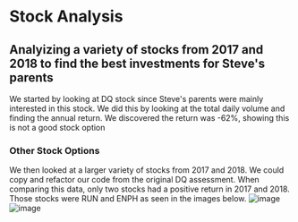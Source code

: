 # Stock Analysis
## Analyizing a variety of stocks from 2017 and 2018 to find the best investments for Steve's parents
We started by looking at DQ stock since Steve's parents were mainly interested in this stock. We did this by looking at the total daily volume and finding the annual return. We discovered the return was -62%, showing this is not a good stock option

### Other Stock Options
We then looked at a larger variety of stocks from 2017 and 2018. We could copy and refactor our code from the original DQ assessment.
When comparing this data, only two stocks had a positive return in 2017 and 2018. Those stocks were RUN and ENPH as seen in the images below.
![image](https://user-images.githubusercontent.com/86331828/125674792-dcb1922b-3797-4794-b2fd-8a162088f683.png)
![image](https://user-images.githubusercontent.com/86331828/125674873-07e5d5b1-2845-4cb4-abbb-fdfc7915ace0.png)


